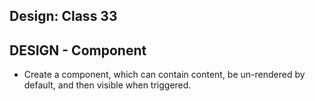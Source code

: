 ## Design: Class 33

## DESIGN - <Modal /> Component

- Create a <Modal /> component, which can contain content, be un-rendered by default, and then visible when triggered.
